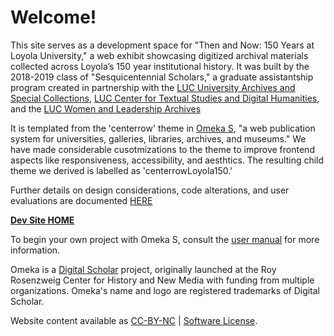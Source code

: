 # Welcome!

This site serves as a development space for "Then and Now: 150 Years at Loyola University," a web exhibit showcasing digitized archival materials collected across Loyola’s 150 year institutional history. It was built by the 2018-2019 class of "Sesquicentennial Scholars," a graduate assistantship program created in partnership with the [LUC University Archives and Special Collections](https://www.luc.edu/archives/index.shtml), [LUC Center for Textual Studies and Digital Humanities](https://www.luc.edu/ctsdh/), and the [LUC Women and Leadership Archives](https://www.luc.edu/wla/)

It is templated from the 'centerrow' theme in [Omeka S](https://omeka.org/s/), "a web publication system for universities, galleries, libraries,
archives, and museums." We have made considerable cusotmizations to the theme to improve frontend aspects like responsiveness, accessibility, and aesthtics. The resulting child theme we derived is labelled as 'centerrowLoyola150.'

Further details on design considerations, code alterations, and user evaluations are documented [HERE](https://docs.google.com/document/d/1Nxllhx8DZZP8bWdTJHt48kPI3_AsY8N0S7qqu5nlXLI/edit?usp=sharing)

[**Dev Site HOME**](http://loyola150dev.com/loyola-150/s/then-and-now/page/home)

To begin your own project with Omeka S, consult the [user manual](https://omeka.org/s/docs/user-manual) for more information.

Omeka is a [Digital Scholar](http://digitalscholar.org/) project, originally launched at the Roy Rosenzweig Center for History and New Media with funding from multiple organizations. Omeka's name and logo are registered trademarks of Digital Scholar.

Website content available as [CC-BY-NC](https://creativecommons.org/licenses/by-nc/4.0/legalcode) | [Software License](https://www.gnu.org/copyleft/gpl.html).
